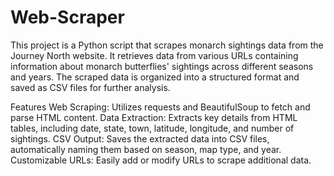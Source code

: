 # Web-Scraper
This project is a Python script that scrapes monarch sightings data from the Journey North website. It retrieves data from various URLs containing information about monarch butterflies' sightings across different seasons and years. The scraped data is organized into a structured format and saved as CSV files for further analysis.

Features
Web Scraping: Utilizes requests and BeautifulSoup to fetch and parse HTML content.
Data Extraction: Extracts key details from HTML tables, including date, state, town, latitude, longitude, and number of sightings.
CSV Output: Saves the extracted data into CSV files, automatically naming them based on season, map type, and year.
Customizable URLs: Easily add or modify URLs to scrape additional data.
